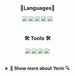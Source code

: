 
<!--
**jiyerin/jiyerin** is a ✨ _special_ ✨ repository because its `README.md` (this file) appears on your GitHub profile.

Here are some ideas to get you started:

- 🔭 I’m currently working on ...
- 🌱 I’m currently learning ...
- 👯 I’m looking to collaborate on ...
- 🤔 I’m looking for help with ...
- 💬 Ask me about ...
- 📫 How to reach me: ...
- 😄 Pronouns: ...
- ⚡ Fun fact: ...
-->
<div align=center>
  <h3>🌱Languages🌱</h3>
</div>
<div align=center>
  	<img src="https://img.shields.io/badge/HTML5-E34F26?style=for-the-badge&logo=HTML5&logoColor=white">
  	<img src="https://img.shields.io/badge/CSS3-1572B6?style=for-the-badge&logo=CSS3&logoColor=white">
  	<img src="https://img.shields.io/badge/JavaScript-F7DF1E?style=for-the-badge&logo=JavaScript&logoColor=white">
  	<img src="https://img.shields.io/badge/jQuery-0769AD?style=for-the-badge&logo=jQuery&logoColor=white">
  	<img src="https://img.shields.io/badge/Java-007396?style=for-the-badge&logo=Java&logoColor=white">
</div>
<br>
<div align=center>
  <h3>🛠 Tools 🛠</h3>
</div>
<div align=center>
	<img src="https://img.shields.io/badge/Eclipse%20IDE-2C2255?style=for-the-badge&logo=Eclipse%20IDE&logoColor=white">
	<img src="https://img.shields.io/badge/Visual%20Studio%20Code-007396?style=for-the-badge&logo=Java&logoColor=white">
	<img src="https://img.shields.io/badge/GitHub-181717?style=for-the-badge&logo=GitHub&logoColor=white">
  	<img src="http://img.shields.io/badge/-figma-F24E1E?style=for-the-badge&logo=figma&logoColor=white"/>
</div>
<br><br>
<details>
<summary align=center><strong>🔎 Show  more about Yerin 🔍</strong></summary>
<div align=center>
  <h3>🏆 Awards 🏆</h3>
</div>
<div align=center>
  <p>- Hallym Univ. 제1회 인공지능융합학부 학술제 최우수상 수상 (2022.12)</p>
  <p>- Hallym Univ. 제6회 Hallym SW Week 오픈소스 웹개발 해커톤 장려상 수상 (2023.11)</p>
</div>
